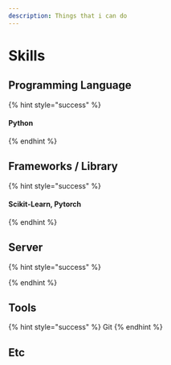 ```yaml
---
description: Things that i can do
---
```


# Skills

## Programming Language

{% hint style="success" %}
#### Python
{% endhint %}

## Frameworks / Library

{% hint style="success" %}
#### Scikit-Learn, Pytorch
{% endhint %}

## Server

{% hint style="success" %}

{% endhint %}

## Tools

{% hint style="success" %}
Git
{% endhint %}

## Etc



